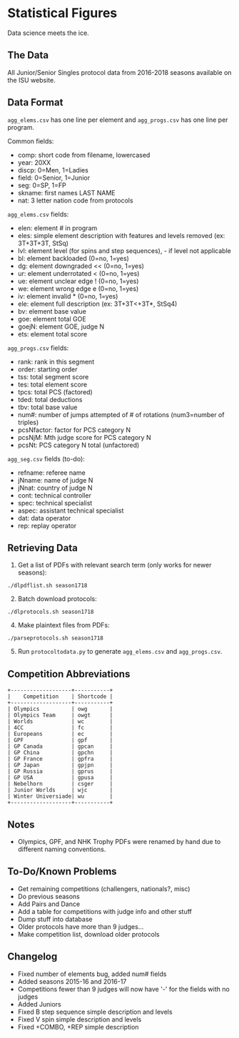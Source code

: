 # Statistical Figures

Data science meets the ice.

## The Data

All Junior/Senior Singles protocol data from 2016-2018 seasons available on the ISU website. 

## Data Format

`agg_elems.csv` has one line per element and `agg_progs.csv` has one line per program.

Common fields:

- comp: short code from filename, lowercased
- year: 20XX
- discp: 0=Men, 1=Ladies
- field: 0=Senior, 1=Junior
- seg: 0=SP, 1=FP
- skname: first names LAST NAME
- nat: 3 letter nation code from protocols


`agg_elems.csv` fields:

- elen: element # in program
- eles: simple element description with features and levels removed (ex: 3T+3T+3T, StSq)
- lvl: element level (for spins and step sequences), - if level not applicable
- bl: element backloaded (0=no, 1=yes)
- dg: element downgraded << (0=no, 1=yes)
- ur: element underrotated < (0=no, 1=yes)
- ue: element unclear edge ! (0=no, 1=yes)
- we: element wrong edge e (0=no, 1=yes)
- iv: element invalid * (0=no, 1=yes)
- ele: element full description (ex: 3T+3T<+3T*, StSq4)
- bv: element base value
- goe: element total GOE
- goejN: element GOE, judge N
- ets: element total score


`agg_progs.csv` fields:

- rank: rank in this segment
- order: starting order
- tss: total segment score
- tes: total element score
- tpcs: total PCS (factored)
- tded: total deductions
- tbv: total base value
- num#: number of jumps attempted of # of rotations (num3=number of triples)
- pcsNfactor: factor for PCS category N
- pcsNjM: Mth judge score for PCS category N
- pcsNt: PCS category N total (unfactored)

`agg_seg.csv` fields (to-do):

- refname: referee name
- jNname: name of judge N
- jNnat: country of judge N
- cont: technical controller
- spec: technical specialist
- aspec: assistant technical specialist
- dat: data operator
- rep: replay operator


## Retrieving Data

1. Get a list of PDFs with relevant search term (only works for newer seasons):

```
./dlpdflist.sh season1718
```

2. Batch download protocols:

```
./dlprotocols.sh season1718
```

4. Make plaintext files from PDFs:

```
./parseprotocols.sh season1718
```

5. Run `protocoltodata.py` to generate `agg_elems.csv` and `agg_progs.csv`.

## Competition Abbreviations

```
+-------------------+-----------+
|    Competition    | Shortcode |
+-------------------+-----------+
| Olympics          | owg       |
| Olympics Team     | owgt      |
| Worlds            | wc        |
| 4CC               | fc        |
| Europeans         | ec        |
| GPF               | gpf       |
| GP Canada         | gpcan     |
| GP China          | gpchn     |
| GP France         | gpfra     |
| GP Japan          | gpjpn     |
| GP Russia         | gprus     |
| GP USA            | gpusa     |
| Nebelhorn         | csger     |
| Junior Worlds     | wjc       |
| Winter Universiade| wu        |
+-------------------+-----------+
```

## Notes

- Olympics, GPF, and NHK Trophy PDFs were renamed by hand due to different naming conventions.

## To-Do/Known Problems

- Get remaining competitions (challengers, nationals?, misc)
- Do previous seasons
- Add Pairs and Dance
- Add a table for competitions with judge info and other stuff
- Dump stuff into database
- Older protocols have more than 9 judges...
- Make competition list, download older protocols

## Changelog

- Fixed number of elements bug, added num# fields
- Added seasons 2015-16 and 2016-17
- Competitions fewer than 9 judges will now have '-' for the fields with no judges
- Added Juniors
- Fixed B step sequence simple description and levels
- Fixed V spin simple description and levels
- Fixed +COMBO, +REP simple description